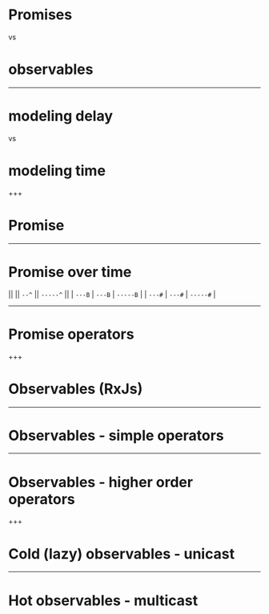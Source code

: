 # Promises 

vs

# observables

---

# modeling delay 

vs 

# modeling time

+++

# Promise

---

# Promise over time

|| || `--^` || `-----^` ||
| `---B` | `---B` | `-----B` |
| `---#` | `---#` | `-----#` |

---

# Promise operators

+++

# Observables (RxJs)

---

# Observables - simple operators

---

# Observables - higher order operators

+++

# Cold (lazy) observables - unicast

---

# Hot observables - multicast
